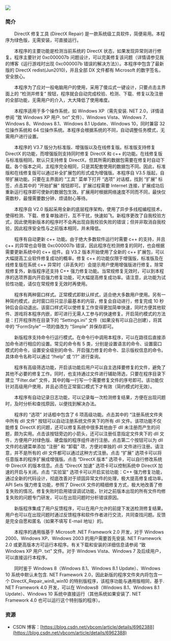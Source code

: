 ![](https://img-blog.csdn.net/20180427173441139)

### 简介

　　DirectX 修复工具 (DirectX Repair) 是一款系统级工具软件，简便易用。本程序为绿色版，无需安装，可直接运行。

　　本程序的主要功能是检测当前系统的 DirectX 状态，如果发现异常则进行修复。程序主要针对 0xc000007b 问题设计，可以完美修复该问题（详情请参见我的博客《运行游戏时出现 0xc000007b 错误的解决方法》）。本程序中包含了最新版的 DirectX redist(Jun2010)，并且全部 DX 文件都有 Microsoft 的数字签名，安全放心。

　　本程序为了应对一般电脑用户的使用，采用了傻瓜式一键设计，只要点击主界面上的 “检测并修复” 按钮，程序就会自动完成校验、检测、下载、修复以及注册的全部功能，无需用户的介入，大大降低了使用难度。

　　本程序适用于多个操作系统，如 Windows XP（需先安装. NET 2.0，详情请参阅 “致 Windows XP 用户. txt” 文件）、Windows Vista、Windows 7、Windows 8、Windows 8.1、Windows 8.1 Update、Windows 10，同时兼容 32 位操作系统和 64 位操作系统。本程序会根据系统的不同，自动调整任务模式，无需用户进行设置。

　　本程序的 V3.7 版分为标准版、增强版以及在线修复版。标准版支持修复 DirectX 的功能，而增强版则支持同时修复 DirectX 和 c++ 的功能。在线修复版与标准版相同，默认只支持修复 DirectX，但其所需的数据包需要在修复时自动下载。各个版本之间，主程序完全相同，只是其配套使用的数据包不同。因此，标准版和在线修复版可以通过补全扩展包的形式成为增强版。本程序自 V3.5 版起，自带扩展功能。只要在主界面的 “工具” 菜单下打开 “选项” 对话框，找到 “扩展” 标签，点击其中的 “开始扩展” 按钮即可。扩展过程需要 Internet 连接，扩展成功后重新运行程序即可使新的数据包生效。扩展用时根据网络速度不同而不同，最快仅需数秒，最慢需要数分钟，烦请耐心等待。

　　本程序自 V2.0 版起采用全新的底层程序架构，使用了异步多线程编程技术，使得检测、下载、修复单独进行，互不干扰，快速如飞。新程序更改了自我校验方式，因此使用新版本的程序时不会再出现自我校验失败的错误；但并非取消自我校验，因此程序安全性与之前版本相同，并未降低。

　　程序有自动更新 c++ 功能。由于绝大多数软件运行时需要 c++ 的支持，并且 c++ 的异常也会导致 0xc000007b 错误，因此程序在检测修复的同时，也会根据需要更新系统中的 c++ 组件。自 V3.2 版本开始使用了全新的 c++ 扩展包，可以大幅提高工业软件修复成功的概率。修复 c++ 的功能仅限于增强版，标准版及在线修复版在系统 c++ 异常时（非丢失时）会提示用户使用增强版进行修复。除常规修复外，新版程序还支持 C++ 强力修复功能。当常规修复无效时，可以到本程序的选项界面内开启强力修复功能，可大幅提高修复成功率。请注意，此功能为试验性功能，请仅在常规修复无效时再使用。

　　程序有两种窗口样式。正常模式即默认样式，适合绝大多数用户使用。另有一种简约模式，此时窗口将只显示最基本的内容，修复会自动进行，修复完成 10 秒钟后会自动退出。该窗口样式可以使修复工作变得更加简单快速，同时方便其他软件、游戏将本程序内嵌，即可进行无需人工参与的快速修复。开启简约模式的方法是：打开程序所在目录下的 “Settings.ini” 文件（如果没有可以自己创建），将其中的 “FormStyle” 一项的值改为 “Simple” 并保存即可。

　　新版程序支持命令行运行模式。在命令行中调用本程序，可以在路径后直接添加命令进行相应的设置。常见的命令有 5 类，分别是设置语言的命令、设置窗口模式的命令，设置安全级别的命令、开启强力修复的命令、显示版权信息的命令。具体命令名称可以通过 “/help” 或 “/?” 进行查询。

　　程序有高级筛选功能，开启该功能后用户可以自主选择要修复的文件，避免了其他不必要的修复工作。同时，也支持通过文件进行辅助筛选，只要在程序目录下建立 “Filter.dat” 文件，其中的每一行写一个需要修复文件的序号即可。该功能仅针对高级用户使用，并且必须在正常窗口模式下才有效（简约模式时无效）。

　　本程序有自动记录日志功能，可以记录每一次检测修复结果，方便在出现问题时，及时分析和查找原因，以便找到解决办法。

　　程序的 “选项” 对话框中包含了 6 项高级功能。点击其中的 “注册系统文件夹中所有 dll 文件” 按钮可以自动注册系统文件夹下的所有 dll 文件。该项功能不仅能修复 DirectX 的问题，还可以修复系统中很多其他由于 dll 未注册而产生的问题，颇为实用。点击该按钮旁边的小箭头，还可以注册任意指定文件夹下的 dll 文件，方便用户对绿色版、硬盘版的程序组件进行注册。点击第二个按钮可以为 dll 文件的右键菜单添加 “注册” 和 “卸载” 项，方便对单独的 dll 文件进行注册。请注意，并不是所有的 dll 文件都可以通过这种方式注册。点击 “扩展” 选项卡可以将任意版本的程序扩展成增强版。点击 “DirectX 版本” 选项卡，可以自行修改系统中 DirectX 的版本信息。点击 “DirectX 加速” 选项卡可以控制系统中 DirectX 加速的开启与关闭。点击 “实验室” 选项卡可以开启实验功能：C++ 强力修复功能，通过全新的代码设计，彻底改善对于顽固异常文件的处理，极大提高修复成功率。API Sets 强力修复功能，参照了 DirectX 文件的精细修复方式，极大地改善了修复失败的情况。修复失败时启用错误调试功能，针对之前版本出现的所有文件均修复失败的问题专门研发，可以在出现问题时分析错误原因。

　　新版程序集成了用户反馈程序，可以在用户允许的前提下发送检测修复结果。用户也可以在出现问题时通过反馈程序和软件作者进行交流，共同查找问题。反馈是完全自愿和匿名（如果不填写 E-mail 地址）的。

　　本程序的通用版基于 Microsoft .NET Framework 2.0 开发，对于 Windows 2000、Windows XP、Windows 2003 的用户需要首先安装. NET Framework 2.0 或更高版本方可运行本程序。有关下载和安装的详细信息请参阅 “致 Windows XP 用户. txt” 文件。对于 Windows Vista、Windows 7 及后续用户，可以直接运行本程序。

　　同时鉴于 Windows 8（Windows 8.1、Windows 8.1 Update）、Windows 10 系统中默认未包含. NET Framework 2.0，因此新版的程序文件夹内将包含一个 DirectX_Repair_win8_win10 的特别版程序，该程序功能与通用版相同，基于. NET Framework 4.0 开发，可以在 Windows8（Windows 8.1、Windows 8.1 Update）、Windows 10 系统中直接运行（其他系统如果安装了. NET Framework 4.0 也可以运行这个特别版的程序）。

### 资源

* CSDN 博客：[https://blog.csdn.net/vbcom/article/details/6962388](https://blog.csdn.net/vbcom/article/details/6962388)
